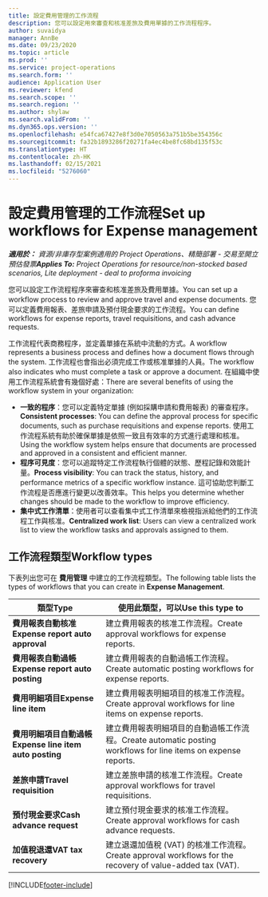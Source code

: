 ```yaml
---
title: 設定費用管理的工作流程
description: 您可以設定用來審查和核准差旅及費用單據的工作流程程序。
author: suvaidya
manager: AnnBe
ms.date: 09/23/2020
ms.topic: article
ms.prod: ''
ms.service: project-operations
ms.search.form: ''
audience: Application User
ms.reviewer: kfend
ms.search.scope: ''
ms.search.region: ''
ms.author: shylaw
ms.search.validFrom: ''
ms.dyn365.ops.version: ''
ms.openlocfilehash: e54fca67427e8f3d0e7050563a751b5be354356c
ms.sourcegitcommit: fa32b1893286f20271fa4ec4be8fc68bd135f53c
ms.translationtype: HT
ms.contentlocale: zh-HK
ms.lasthandoff: 02/15/2021
ms.locfileid: "5276060"
---
```

# <a name="set-up-workflows-for-expense-management"></a><span data-ttu-id="78078-103">設定費用管理的工作流程</span><span class="sxs-lookup"><span data-stu-id="78078-103">Set up workflows for Expense management</span></span>

<span data-ttu-id="78078-104">_**適用於：** 資源/非庫存型案例適用的 Project Operations、精簡部署 - 交易至開立預估發票_</span><span class="sxs-lookup"><span data-stu-id="78078-104">_**Applies To:** Project Operations for resource/non-stocked based scenarios, Lite deployment - deal to proforma invoicing_</span></span>

<span data-ttu-id="78078-105">您可以設定工作流程程序來審查和核准差旅及費用單據。</span><span class="sxs-lookup"><span data-stu-id="78078-105">You can set up a workflow process to review and approve travel and expense documents.</span></span> <span data-ttu-id="78078-106">您可以定義費用報表、差旅申請及預付現金要求的工作流程。</span><span class="sxs-lookup"><span data-stu-id="78078-106">You can define workflows for expense reports, travel requisitions, and cash advance requests.</span></span>

<span data-ttu-id="78078-107">工作流程代表商務程序，並定義單據在系統中流動的方式。</span><span class="sxs-lookup"><span data-stu-id="78078-107">A workflow represents a business process and defines how a document flows through the system.</span></span> <span data-ttu-id="78078-108">工作流程也會指出必須完成工作或核准單據的人員。</span><span class="sxs-lookup"><span data-stu-id="78078-108">The workflow also indicates who must complete a task or approve a document.</span></span> <span data-ttu-id="78078-109">在組織中使用工作流程系統會有幾個好處：</span><span class="sxs-lookup"><span data-stu-id="78078-109">There are several benefits of using the workflow system in your organization:</span></span>

- <span data-ttu-id="78078-110">**一致的程序**：您可以定義特定單據 (例如採購申請和費用報表) 的審查程序。</span><span class="sxs-lookup"><span data-stu-id="78078-110">**Consistent processes**: You can define the approval process for specific documents, such as purchase requisitions and expense reports.</span></span> <span data-ttu-id="78078-111">使用工作流程系統有助於確保單據是依照一致且有效率的方式進行處理和核准。</span><span class="sxs-lookup"><span data-stu-id="78078-111">Using the workflow system helps ensure that documents are processed and approved in a consistent and efficient manner.</span></span>
- <span data-ttu-id="78078-112">**程序可見度**：您可以追蹤特定工作流程執行個體的狀態、歷程記錄和效能計量。</span><span class="sxs-lookup"><span data-stu-id="78078-112">**Process visibility**: You can track the status, history, and performance metrics of a specific workflow instance.</span></span> <span data-ttu-id="78078-113">這可協助您判斷工作流程是否應進行變更以改善效率。</span><span class="sxs-lookup"><span data-stu-id="78078-113">This helps you determine whether changes should be made to the workflow to improve efficiency.</span></span>
- <span data-ttu-id="78078-114">**集中式工作清單**：使用者可以查看集中式工作清單來檢視指派給他們的工作流程工作與核准。</span><span class="sxs-lookup"><span data-stu-id="78078-114">**Centralized work list**: Users can view a centralized work list to view the workflow tasks and approvals assigned to them.</span></span> 

## <a name="workflow-types"></a><span data-ttu-id="78078-115">工作流程類型</span><span class="sxs-lookup"><span data-stu-id="78078-115">Workflow types</span></span>

<span data-ttu-id="78078-116">下表列出您可在 **費用管理** 中建立的工作流程類型。</span><span class="sxs-lookup"><span data-stu-id="78078-116">The following table lists the types of workflows that you can create in **Expense Management**.</span></span>


|              <span data-ttu-id="78078-117"><strong>類型</strong></span><span class="sxs-lookup"><span data-stu-id="78078-117"><strong>Type</strong></span></span>              |                   <span data-ttu-id="78078-118"><strong>使用此類型，可以</strong></span><span class="sxs-lookup"><span data-stu-id="78078-118"><strong>Use this type to</strong></span></span>                   |
|-------------------------------------------------|-----------------------------------------------------------------------|
|   <span data-ttu-id="78078-119"><strong>費用報表自動核准</strong></span><span class="sxs-lookup"><span data-stu-id="78078-119"><strong>Expense report auto approval</strong></span></span> |            <span data-ttu-id="78078-120">建立費用報表的核准工作流程。</span><span class="sxs-lookup"><span data-stu-id="78078-120">Create approval workflows for expense reports.</span></span>             |
|  <span data-ttu-id="78078-121"><strong>費用報表自動過帳</strong></span><span class="sxs-lookup"><span data-stu-id="78078-121"><strong>Expense report auto posting</strong></span></span>   |        <span data-ttu-id="78078-122">建立費用報表的自動過帳工作流程。</span><span class="sxs-lookup"><span data-stu-id="78078-122">Create automatic posting workflows for expense reports.</span></span>        |
|       <span data-ttu-id="78078-123"><strong>費用明細項目</strong></span><span class="sxs-lookup"><span data-stu-id="78078-123"><strong>Expense line item</strong></span></span>        |     <span data-ttu-id="78078-124">建立費用報表明細項目的核准工作流程。</span><span class="sxs-lookup"><span data-stu-id="78078-124">Create approval workflows for line items on expense reports.</span></span>      |
| <span data-ttu-id="78078-125"><strong>費用明細項目自動過帳</strong></span><span class="sxs-lookup"><span data-stu-id="78078-125"><strong>Expense line item auto posting</strong></span></span> | <span data-ttu-id="78078-126">建立費用報表明細項目的自動過帳工作流程。</span><span class="sxs-lookup"><span data-stu-id="78078-126">Create automatic posting workflows for line items on expense reports.</span></span> |
|       <span data-ttu-id="78078-127"><strong>差旅申請</strong></span><span class="sxs-lookup"><span data-stu-id="78078-127"><strong>Travel requisition</strong></span></span>       |          <span data-ttu-id="78078-128">建立差旅申請的核准工作流程。</span><span class="sxs-lookup"><span data-stu-id="78078-128">Create approval workflows for travel requisitions.</span></span>           |
|      <span data-ttu-id="78078-129"><strong>預付現金要求</strong></span><span class="sxs-lookup"><span data-stu-id="78078-129"><strong>Cash advance request</strong></span></span>      |         <span data-ttu-id="78078-130">建立預付現金要求的核准工作流程。</span><span class="sxs-lookup"><span data-stu-id="78078-130">Create approval workflows for cash advance requests.</span></span>          |
|        <span data-ttu-id="78078-131"><strong>加值稅退還</strong></span><span class="sxs-lookup"><span data-stu-id="78078-131"><strong>VAT tax recovery</strong></span></span>        | <span data-ttu-id="78078-132">建立退還加值稅 (VAT) 的核准工作流程。</span><span class="sxs-lookup"><span data-stu-id="78078-132">Create approval workflows for the recovery of value-added tax (VAT).</span></span>  |


[!INCLUDE[footer-include](../includes/footer-banner.md)]